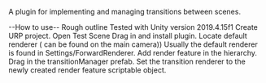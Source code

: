 A plugin for implementing and managing transitions between scenes.


--How to use--
Rough outline
Tested with Unity version 2019.4.15f1
Create URP project. 
Open Test Scene
Drag in and install plugin.
Locate default renderer ( can be found on the main camera))
Usually the default renderer is found in Settings/ForwardRenderer.
Add render feature in the hierarchy. 
Drag in the transitionManager prefab.
Set the transition renderer to the newly created render feature scriptable object.

